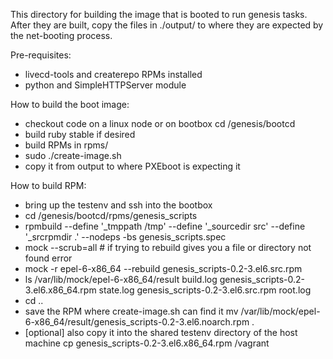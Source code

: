 This directory for building the image that is booted to run genesis
tasks.  After they are built, copy the files in ./output/ to where
they are expected by the net-booting process.

Pre-requisites:
- livecd-tools and createrepo RPMs installed
- python and SimpleHTTPServer module


How to build the boot image:
- checkout code on a linux node or on bootbox cd /genesis/bootcd
- build ruby stable if desired
- build RPMs in rpms/
- sudo ./create-image.sh
- copy it from output to where PXEboot is expecting it

How to build RPM:
 - bring up the testenv and ssh into the bootbox
 - cd /genesis/bootcd/rpms/genesis_scripts
 - rpmbuild --define '_tmppath /tmp' --define '_sourcedir src' --define '_srcrpmdir .' --nodeps -bs genesis_scripts.spec
 - mock --scrub=all    # if trying to rebuild gives you a file or directory not found error
 - mock -r epel-6-x86_64 --rebuild genesis_scripts-0.2-3.el6.src.rpm
 - ls /var/lib/mock/epel-6-x86_64/result
   build.log  genesis_scripts-0.2-3.el6.x86_64.rpm  state.log
   genesis_scripts-0.2-3.el6.src.rpm  root.log
 - cd ..
 - save the RPM where create-image.sh can find it
   mv /var/lib/mock/epel-6-x86_64/result/genesis_scripts-0.2-3.el6.noarch.rpm .
 - [optional] also copy it into the shared testenv directory of the host machine
   cp genesis_scripts-0.2-3.el6.x86_64.rpm /vagrant
